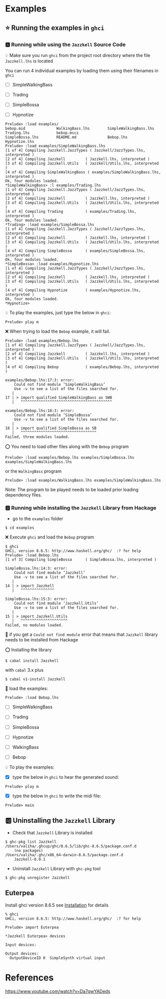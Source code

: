 # Examples


## :star: Running the examples in `ghci`

### :a: Running while using the `Jazzkell` Source Code

:bulb: Make sure you run `ghci` from the project root directory where the file `Jazzkell.lhs` is located

You can run 4 individual examples by loading them using their filenames in `ghci`

- [ ] SimpleWalkingBass

- [ ] Trading

- [ ] SimpleBossa

- [ ] Hypnotize

```
Prelude> :load examples/
bebop.mid              WalkingBass.lhs        SimpleWalkingBass.lhs  Trading.lhs            bebop.mscz
SimpleBossa.lhs        README.md              Bebop.lhs              Hypnotize.lhs
Prelude> :load examples/SimpleWalkingBass.lhs 
[1 of 4] Compiling Jazzkell.JazzTypes ( Jazzkell/JazzTypes.lhs, interpreted )
[2 of 4] Compiling Jazzkell         ( Jazzkell.lhs, interpreted )
[3 of 4] Compiling Jazzkell.Utils   ( Jazzkell/Utils.lhs, interpreted )
[4 of 4] Compiling SimpleWalkingBass ( examples/SimpleWalkingBass.lhs, interpreted )
Ok, four modules loaded.
*SimpleWalkingBass> :l examples/Trading.lhs 
[1 of 4] Compiling Jazzkell.JazzTypes ( Jazzkell/JazzTypes.lhs, interpreted )
[2 of 4] Compiling Jazzkell         ( Jazzkell.lhs, interpreted )
[3 of 4] Compiling Jazzkell.Utils   ( Jazzkell/Utils.lhs, interpreted )
[4 of 4] Compiling Trading          ( examples/Trading.lhs, interpreted )
Ok, four modules loaded.
*Trading> :load examples/SimpleBossa.lhs 
[1 of 4] Compiling Jazzkell.JazzTypes ( Jazzkell/JazzTypes.lhs, interpreted )
[2 of 4] Compiling Jazzkell         ( Jazzkell.lhs, interpreted )
[3 of 4] Compiling Jazzkell.Utils   ( Jazzkell/Utils.lhs, interpreted )
[4 of 4] Compiling SimpleBossa      ( examples/SimpleBossa.lhs, interpreted )
Ok, four modules loaded.
*SimpleBossa> :load examples/Hypnotize.lhs 
[1 of 4] Compiling Jazzkell.JazzTypes ( Jazzkell/JazzTypes.lhs, interpreted )
[2 of 4] Compiling Jazzkell         ( Jazzkell.lhs, interpreted )
[3 of 4] Compiling Jazzkell.Utils   ( Jazzkell/Utils.lhs, interpreted )
[4 of 4] Compiling Hypnotize        ( examples/Hypnotize.lhs, interpreted )
Ok, four modules loaded.
*Hypnotize>     
```

:bulb: To play the examples, just type the below in `ghci`:

```
Prelude> play m
```

:x: When trying to load the `Bebop` example, it will fail. 

```
Prelude> :load examples/Bebop.lhs 
[1 of 4] Compiling Jazzkell.JazzTypes ( Jazzkell/JazzTypes.lhs, interpreted )
[2 of 4] Compiling Jazzkell         ( Jazzkell.lhs, interpreted )
[3 of 4] Compiling Jazzkell.Utils   ( Jazzkell/Utils.lhs, interpreted )
[4 of 4] Compiling Bebop            ( examples/Bebop.lhs, interpreted )

examples/Bebop.lhs:17:3: error:
    Could not find module ‘SimpleWalkingBass’
    Use -v to see a list of the files searched for.
   |
17 | > import qualified SimpleWalkingBass as SWB
   |   ^^^^^^^^^^^^^^^^^^^^^^^^^^^^^^^^^^^^^^^^^

examples/Bebop.lhs:18:3: error:
    Could not find module ‘SimpleBossa’
    Use -v to see a list of the files searched for.
   |
18 | > import qualified SimpleBossa as SB
   |   ^^^^^^^^^^^^^^^^^^^^^^^^^^^^^^^^^^
Failed, three modules loaded.
```

:o: You need to load other files along with the `Bebop` program

```
Prelude> :load examples/Bebop.lhs examples/SimpleBossa.lhs examples/SimpleWalkingBass.lhs
```

or the `WalkingBass` program

```
Prelude> :load examples/WalkingBass.lhs examples/SimpleWalkingBass.lhs 
```

Note: The program to be played needs to be loaded prior loading dependency files.

### :b: Running while installing the `Jazzkell` Library from Hackage 

* go to the `examples` folder

```
$ cd examples
```

:x: Execute `ghci` and load the `Bebop` program

```
$ ghci
GHCi, version 8.6.5: http://www.haskell.org/ghc/  :? for help
Prelude> :load Bebop.lhs 
[1 of 3] Compiling SimpleBossa      ( SimpleBossa.lhs, interpreted )

SimpleBossa.lhs:14:3: error:
    Could not find module ‘Jazzkell’
    Use -v to see a list of the files searched for.
   |
14 | > import Jazzkell
   |   ^^^^^^^^^^^^^^^

SimpleBossa.lhs:15:3: error:
    Could not find module ‘Jazzkell.Utils’
    Use -v to see a list of the files searched for.
   |
15 | > import Jazzkell.Utils
   |   ^^^^^^^^^^^^^^^^^^^^^
Failed, no modules loaded.
```

:bookmark: if you get a `Could not find module` error that means that `Jazzkell` library needs to be installed from Hackage 

:o: Installing the library

```
$ cabal install Jazzkell
```

with `cabal` 3.x plus

```
$ cabal v1-install Jazzkell
```

:tada: load the examples:

```
Prelude> :load Bebop.lhs 
```

- [ ] SimpleWalkingBass

- [ ] Trading

- [ ] SimpleBossa

- [ ] Hypnotize

- [ ] WalkingBass

- [ ] Bebop

:bulb: To play the examples:

- [x] type the below in `ghci` to hear the generated sound:

```
Prelude> play m
```

- [x] type the below in `ghci` to write the midi file:

```
Prelude> main
```


## :ab: Uninstalling the `Jazzkell` Library

* Check that `Jazzkell` Library is installed

```
$ ghc-pkg list Jazzkell
/Users/valiha/.ghcup/ghc/8.6.5/lib/ghc-8.6.5/package.conf.d
    (no packages)
/Users/valiha/.ghc/x86_64-darwin-8.6.5/package.conf.d
    Jazzkell-0.0.1
```

* Uninstall `Jazzkell` Library with `ghc-pkg` tool

```
$ ghc-pkg unregister Jazzkell
```

## Euterpea

Install ghci version 8.6.5 see [Installation](http://www.euterpea.com/download-and-installation/) for details

```
% ghci
GHCi, version 8.6.5: http://www.haskell.org/ghc/  :? for help
```

```
Prelude> import Euterpea
```

```
*Jazzkell Euterpea> devices

Input devices: 

Output devices: 
  OutputDeviceID 0	SimpleSynth virtual input
```
# References

https://www.youtube.com/watch?v=Da7qwYADeds
